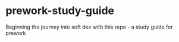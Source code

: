 # prework-study-guide
Beginning the journey into soft dev with this repo - a study guide for prework
